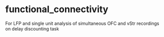 # functional_connectivity
For LFP and single unit analysis of simultaneous OFC and vStr recordings on delay discounting task 

